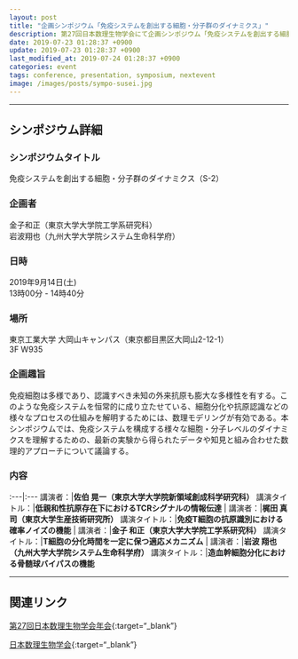 ```yaml
---
layout: post
title: "企画シンポジウム「免疫システムを創出する細胞・分子群のダイナミクス」"
description: 第27回日本数理生物学会にて企画シンポジウム「免疫システムを創出する細胞・分子群のダイナミクス」を主催します。
date: 2019-07-23 01:28:37 +0900
update: 2019-07-23 01:28:37 +0900
last_modified_at: 2019-07-24 01:28:37 +0900
categories: event
tags: conference, presentation, symposium, nextevent
image: /images/posts/sympo-susei.jpg
---
```



---

## シンポジウム詳細

### シンポジウムタイトル
免疫システムを創出する細胞・分子群のダイナミクス（S-2）

### 企画者
金子和正（東京大学大学院工学系研究科）  
岩波翔也（九州大学大学院システム生命科学府）

### 日時
2019年9月14日(土)  
13時00分 - 14時40分

### 場所
東京工業大学 大岡山キャンパス（東京都目黒区大岡山2-12-1）  
3F W935

### 企画趣旨
免疫細胞は多様であり、認識すべき未知の外来抗原も膨大な多様性を有する。このような免疫システムを恒常的に成り立たせている、細胞分化や抗原認識などの様々なプロセスの仕組みを解明するためには、数理モデリングが有効である。本シンポジウムでは、免疫システムを構成する様々な細胞・分子レベルのダイナミクスを理解するための、最新の実験から得られたデータや知見と組み合わせた数理的アプローチについて議論する。


### 内容

:---|:---
講演者：|**佐伯 晃一（東京大学大学院新領域創成科学研究科）**
講演タイトル：|**低親和性抗原存在下におけるTCRシグナルの情報伝達**
|
講演者：|**梶田 真司（東京大学生産技術研究所）**
講演タイトル：|**免疫T細胞の抗原識別における確率ノイズの機能**
|
講演者：|**金子 和正（東京大学大学院工学系研究科）**
講演タイトル：|**T細胞の分化時間を一定に保つ適応メカニズム**
|
講演者：|**岩波 翔也（九州大学大学院システム生命科学府）**
講演タイトル：|**造血幹細胞分化における骨髄球バイパスの機能**

<hr>

## 関連リンク
[第27回日本数理生物学会年会](https://sites.google.com/view/jsmb2019conference/%E3%83%9B%E3%83%BC%E3%83%A0){:target=“_blank”}

[日本数理生物学会](http://www.jsmb.jp/index.html){:target=“_blank”}
